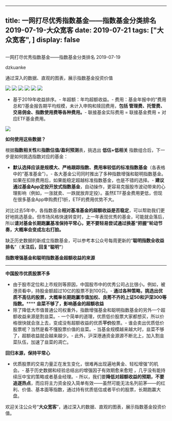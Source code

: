 
---
title:   一网打尽优秀指数基金——指数基金分类排名 2019-07-19-大众宽客
date: 2019-07-21
tags: ["大众宽客", ]
display: false
---


## 



一网打尽优秀指数基金——指数基金分类排名 2019-07-19




dzkuanke




通过深入的数据、直观的图表，展示指数基金投资价值




<img class="rich_pages" data-ratio="1.5608247422680412" data-s="300,640" src="https://mmbiz.qpic.cn/mmbiz_png/PKw3FQPmhIh7bP0ibKzzMibnGoKwNg0oSvCbzFo5p1gSnBTzvhLibMNROnBDFEgEicU71EQ6mOOicCAawFd3J2VfnCA/640?wx_fmt=png" data-type="png" data-w="970" style=""/>

<img class="rich_pages" data-ratio="1.1053719008264462" data-s="300,640" src="https://mmbiz.qpic.cn/mmbiz_png/PKw3FQPmhIh7bP0ibKzzMibnGoKwNg0oSv8faIRewrSfZib7hJUibmL66NxfskdVAmg6mh4ImreBDusRJJD3xCrq4A/640?wx_fmt=png" data-type="png" data-w="968" style=""/>

<img class="rich_pages" data-ratio="1.3278688524590163" data-s="300,640" src="https://mmbiz.qpic.cn/mmbiz_png/PKw3FQPmhIh7bP0ibKzzMibnGoKwNg0oSvxksgGheeFf2tLBJWzetHmknor0jbIoXCznkNbmqUuL8sa10jPpbYBw/640?wx_fmt=png" data-type="png" data-w="976" style=""/>

<img class="rich_pages" data-ratio="1.1922290388548058" data-s="300,640" src="https://mmbiz.qpic.cn/mmbiz_png/PKw3FQPmhIh7bP0ibKzzMibnGoKwNg0oSvsvuwXlTXHsTphTPZ1S4SQYHDRmP42qkoUovNOVsjxSBQP5CDV13Duw/640?wx_fmt=png" data-type="png" data-w="978" style="text-align: center;white-space: normal;"/>

<img class="rich_pages" data-ratio="1.0081632653061225" data-s="300,640" src="https://mmbiz.qpic.cn/mmbiz_png/PKw3FQPmhIh7bP0ibKzzMibnGoKwNg0oSvuz0C9rjiaT33icBXXzQexUa2pn5Vp6JqIoWnvdaKFS7wlGnnCgib2lDAQ/640?wx_fmt=png" data-type="png" data-w="980" style="text-align: center;white-space: normal;"/>

<img class="rich_pages" data-ratio="0.7962962962962963" data-s="300,640" src="https://mmbiz.qpic.cn/mmbiz_png/PKw3FQPmhIh7bP0ibKzzMibnGoKwNg0oSvEsxGjiaaccuVibedVGokBmib1F9IgmUqpz07eTiay5yYDQYJaibMNRyxIAw/640?wx_fmt=png" data-type="png" data-w="972" style="text-align: center;white-space: normal;"/>


- 基于2019年收益排序。- 年超额：年均超额收益。- 费用：基金年报中的“费用总和”/基金报告期平均规模，未计入申购和赎回费用，**包括 管理费、托管费、交易佣金、指数使用费等各种费用。**- 联接基金实际费用 = 联接基金费用 + 对应ETF基金费用。


<img class="rich_pages" data-ratio="0.3739352640545145" data-s="300,640" src="https://mmbiz.qpic.cn/mmbiz_png/PKw3FQPmhIjRfZpR3LYic93G9bLic2bFpgJnJdJe0VWH3Z1CpISTgM0CNibDTEC3icib110gqMOxNWdic0SBNgsAz5kg/640?wx_fmt=png" data-type="png" data-w="1174" style=""/>





**如何使用这些数据？**



根据**指数相关性**和**指数估值/盈利预测**表，挑选出&nbsp;**低估+低相关** 指数组合后，下一步是如何挑选指数对应的基金：
- **默认选择应该是规模大、严格跟踪指数、费用率较低的标准指数基金**（各表格中的“基准基金”）。- 各大基金公司同时推出了多种指数增强和聪明指数基金。如果在扣除费用后，如果能稳定超越标准指数基金，也是不错的选择。- **建议通过基金App定投开放式指数基金**，自动操作，更容易克服股市波动带来的心理影响（例如，一涨就卖、一跌就放弃定投）。虽然ETF基金费用更低，但现在很多基金App申购费打1折，ETF的费用优势不大。


对比过去5年中，各指数基金**相对基准基金的超额收益是否稳定**<h-char unicode="ff0c" class="" style="max-width: 100%;box-sizing: border-box !important;word-wrap: break-word !important;">，</h-char>可以帮助我们更好地挑选基金。但市场风格快速转变时，上一年表现优秀的基金，可能就会落后，所以**请对基金长期跑赢基准保持平常心，更不要轻易尝试通过换基“把握”轮动节奏，大概率会变成左右打脸。**



缺乏历史数据的新成立指数基金，可以参考本公众号每周更新的“**聪明指数全收益排名**”（**关注后，回复“聪明”**）





**指数增强基金和聪明指数基金超额收益的来源**

****

**中国股市优质股票不多**
- 由于股市定位和上市规则等原因，中国股市中的优秀公司占比很小。例如，被港资看中，持股金额超过10亿的股票不到100只。- **通过各种策略，挑选出优质不高估的股票，大概率长期跑赢市值加权、良莠不齐的上证50和沪深300等指数。******
**韭菜不够了，影响基金的超额收益**
- 除了降低大市值普通公司权重外，指数增强基金和聪明指数基金的另外一个超额收益来源是割韭菜。- 一个简单的道理，优质低价股票大家都想买，所以价格很快就会涨上去，变成没有超额收益的优质**平价**股票。- 谁会卖出优质低价股票呢？当然是看不懂股票价值的韭菜。- 当基金规模越来越大时，韭菜不够了，超额收益就会越来越少。- 此外，沪深港通资金源源不断北上，加入割韭菜队伍，加速了韭菜的凋亡。


**回归本源，保持平常心**
- 优质股票的交易力量正在发生变化，很难再出现遍地黄金、轻松增强”的机会。- 基于历史数据和经验总结出的增强因子有效期愈来愈短 ，几乎没有能持续压中宝的策略或者基金经理。- 所以，我们要**降低对超额收益的预期，不要追逐热点**，而应将主力资金投入简单有效——虽然可能无法名列前茅——的红利、价值、基本面等指数，通过持有优质低估或者平价的股票，长期跑赢大盘。


欢迎关注公众号“**大众宽客**”，通过深入的数据、直观的图表，展示指数基金投资价值。








